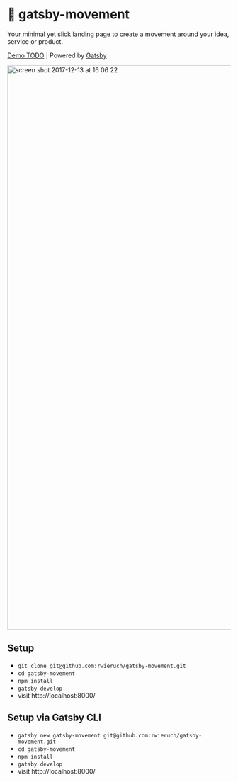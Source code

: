 # 🐣 gatsby-movement

Your minimal yet slick landing page to create a movement around your idea, service or product.

[Demo TODO](https://www.roadtolearnreact.com/) | Powered by [Gatsby](https://github.com/gatsbyjs/gatsby)

<img width="1275" alt="screen shot 2017-12-13 at 16 06 22" src="https://user-images.githubusercontent.com/2479967/33928107-a7903e0a-e01f-11e7-947d-431c0323129b.png">

## Setup

* `git clone git@github.com:rwieruch/gatsby-movement.git`
* `cd gatsby-movement`
* `npm install`
* `gatsby develop`
* visit http://localhost:8000/

## Setup via Gatsby CLI

* `gatsby new gatsby-movement git@github.com:rwieruch/gatsby-movement.git`
* `cd gatsby-movement`
* `npm install`
* `gatsby develop`
* visit http://localhost:8000/
